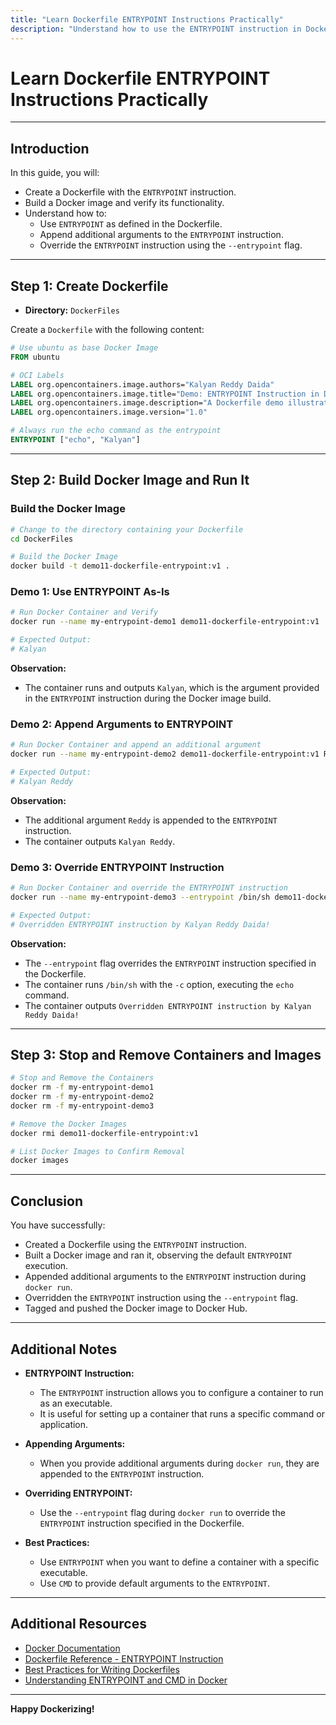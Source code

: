 ```yaml
---
title: "Learn Dockerfile ENTRYPOINT Instructions Practically"
description: "Understand how to use the ENTRYPOINT instruction in Dockerfiles, and how to override or append arguments during the 'docker run' command."
---
```


# Learn Dockerfile ENTRYPOINT Instructions Practically

---

## Introduction

In this guide, you will:

- Create a Dockerfile with the `ENTRYPOINT` instruction.
- Build a Docker image and verify its functionality.
- Understand how to:
  - Use `ENTRYPOINT` as defined in the Dockerfile.
  - Append additional arguments to the `ENTRYPOINT` instruction.
  - Override the `ENTRYPOINT` instruction using the `--entrypoint` flag.

---

## Step 1: Create Dockerfile

- **Directory:** `DockerFiles`

Create a `Dockerfile` with the following content:

```dockerfile
# Use ubuntu as base Docker Image
FROM ubuntu

# OCI Labels
LABEL org.opencontainers.image.authors="Kalyan Reddy Daida"
LABEL org.opencontainers.image.title="Demo: ENTRYPOINT Instruction in Docker"
LABEL org.opencontainers.image.description="A Dockerfile demo illustrating the use of the ENTRYPOINT instruction"
LABEL org.opencontainers.image.version="1.0"

# Always run the echo command as the entrypoint
ENTRYPOINT ["echo", "Kalyan"]
```

---

## Step 2: Build Docker Image and Run It

### Build the Docker Image

```bash
# Change to the directory containing your Dockerfile
cd DockerFiles

# Build the Docker Image
docker build -t demo11-dockerfile-entrypoint:v1 .
```

### Demo 1: Use ENTRYPOINT As-Is

```bash
# Run Docker Container and Verify
docker run --name my-entrypoint-demo1 demo11-dockerfile-entrypoint:v1

# Expected Output:
# Kalyan
```

**Observation:**

- The container runs and outputs `Kalyan`, which is the argument provided in the `ENTRYPOINT` instruction during the Docker image build.

### Demo 2: Append Arguments to ENTRYPOINT

```bash
# Run Docker Container and append an additional argument
docker run --name my-entrypoint-demo2 demo11-dockerfile-entrypoint:v1 Reddy

# Expected Output:
# Kalyan Reddy
```

**Observation:**

- The additional argument `Reddy` is appended to the `ENTRYPOINT` instruction.
- The container outputs `Kalyan Reddy`.

### Demo 3: Override ENTRYPOINT Instruction

```bash
# Run Docker Container and override the ENTRYPOINT instruction
docker run --name my-entrypoint-demo3 --entrypoint /bin/sh demo11-dockerfile-entrypoint:v1 -c 'echo "Overridden ENTRYPOINT instruction by Kalyan Reddy Daida!"'

# Expected Output:
# Overridden ENTRYPOINT instruction by Kalyan Reddy Daida!
```

**Observation:**

- The `--entrypoint` flag overrides the `ENTRYPOINT` instruction specified in the Dockerfile.
- The container runs `/bin/sh` with the `-c` option, executing the `echo` command.
- The container outputs `Overridden ENTRYPOINT instruction by Kalyan Reddy Daida!`

---

## Step 3: Stop and Remove Containers and Images

```bash
# Stop and Remove the Containers
docker rm -f my-entrypoint-demo1
docker rm -f my-entrypoint-demo2
docker rm -f my-entrypoint-demo3

# Remove the Docker Images
docker rmi demo11-dockerfile-entrypoint:v1

# List Docker Images to Confirm Removal
docker images
```

---

## Conclusion

You have successfully:

- Created a Dockerfile using the `ENTRYPOINT` instruction.
- Built a Docker image and ran it, observing the default `ENTRYPOINT` execution.
- Appended additional arguments to the `ENTRYPOINT` instruction during `docker run`.
- Overridden the `ENTRYPOINT` instruction using the `--entrypoint` flag.
- Tagged and pushed the Docker image to Docker Hub.

---

## Additional Notes

- **ENTRYPOINT Instruction:**

  - The `ENTRYPOINT` instruction allows you to configure a container to run as an executable.
  - It is useful for setting up a container that runs a specific command or application.

- **Appending Arguments:**

  - When you provide additional arguments during `docker run`, they are appended to the `ENTRYPOINT` instruction.

- **Overriding ENTRYPOINT:**

  - Use the `--entrypoint` flag during `docker run` to override the `ENTRYPOINT` instruction specified in the Dockerfile.

- **Best Practices:**

  - Use `ENTRYPOINT` when you want to define a container with a specific executable.
  - Use `CMD` to provide default arguments to the `ENTRYPOINT`.

---

## Additional Resources

- [Docker Documentation](https://docs.docker.com/)
- [Dockerfile Reference - ENTRYPOINT Instruction](https://docs.docker.com/engine/reference/builder/#entrypoint)
- [Best Practices for Writing Dockerfiles](https://docs.docker.com/develop/develop-images/dockerfile_best-practices/)
- [Understanding ENTRYPOINT and CMD in Docker](https://docs.docker.com/engine/reference/builder/#understand-how-cmd-and-entrypoint-interact)

---

**Happy Dockerizing!**